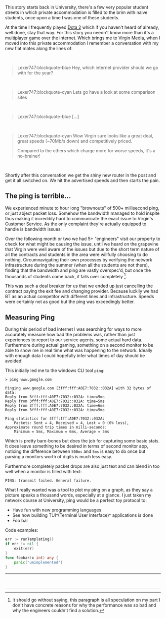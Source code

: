 This story starts back in University, there's a few very popular student streets in which private
accommodation is filled to the brim with naive students, once upon a time I was one of these students.

At the time I frequently played [Dota 2](https://www.dota2.com/home) which if you haven't heard of already,
well done, stay that way. For this story you needn't know more than it's a multiplayer game over the internet.
Which brings me to Virgin Media, when I moved into this private accommodation I remember a conversation with
my new flat mates along the lines of:

<br>

> Lexer747:blockquote-blue
> Hey, which internet provider should we go with for the year?

<br>

> Lexer747:blockquote-cyan
> Lets go have a look at some comparison sites

<br>

> Lexer747:blockquote-blue
> [...]

<br>

> Lexer747:blockquote-cyan
> Wow Virgin sure looks like a great deal, great speeds (~70Mb/s down) and competitively priced.
>
> Compared to the others which charge more for worse speeds, it's a no-brainer!

<br>

Shortly after this conversation we get the shiny new router in the post and get it all switched on. We hit the
advertised speeds and then starts the pain.

## The ping is **terrible**...

We experienced minute to hour long "brownouts" of 500+ millisecond ping, or just abject packet loss. Somehow
the bandwidth managed to hold inspite thus making it incredibly hard to communicate the exact issue to
Virgin's Customer Service. As the only complaint they're actually equipped to handle is bandwidth issues.

Over the following month or two we had 5+ "engineers" visit our property to check for what might be causing
the issue, until we heard on the grapevine that Virgin were well aware of the issues but due to the short term
nature of all the contracts and students in the area were willfully choosing to do nothing. Circumnavigating
their own processes by verifying the network infrastructure during the summer (when all the students are not
there), finding that the bandwidth and ping are vastly overspec'd, but once the thousands of students come
back, it falls over completely [^1].

This was such a deal breaker for us that we ended up just cancelling the contract paying the exit fee and
changing provider. Because luckily we had BT as an actual competitor with different lines and infrastructure.
Speeds were certainly not as good but the ping was exceedingly better.

## Measuring Ping

During this period of bad internet I was searching for ways to more accurately measure how bad the problems
was, rather than just experiences to report to our service agents, some actual hard data. Furthermore during
actual gaming, something on a second monitor to be able to show me in real time what was happening to the
network. Ideally with enough data I could hopefully infer what times of day should be avoided!

This initially led me to the windows CLI tool `ping`:
```
> ping www.google.com

Pinging www.google.com [3fff:fff:A0E7:7032::032A] with 32 bytes of data:
Reply from 3fff:fff:A0E7:7032::032A: time=5ms
Reply from 3fff:fff:A0E7:7032::032A: time=5ms
Reply from 3fff:fff:A0E7:7032::032A: time=6ms
Reply from 3fff:fff:A0E7:7032::032A: time=5ms

Ping statistics for 3fff:fff:A0E7:7032::032A:
    Packets: Sent = 4, Received = 4, Lost = 0 (0% loss),
Approximate round trip times in milli-seconds:
    Minimum = 5ms, Maximum = 6ms, Average = 5ms
```

Which is pretty bare-bones but does the job for capturing some basic stats. It does leave something to be
desired in terms of second monitor app, noticing the difference between `500ms` and `5ms` is easy to do once
but parsing a monitors worth of digits is much less easy.

Furthermore completely packet drops are also just text and can blend in too well when a monitor is filled with
text:
```
PING: transmit failed. General failure.
```

What I really wanted was a tool to plot my ping on a graph, as they say a picture speaks a thousand words,
especially at a glance. I just taken my network course at University, ping would be a perfect toy protocol to:

* Have fun with new programming languages
* See how building TUI^(Terminal User Interface)^ applications is done
* Foo bar

Code examples:

```go
err := runTemplating()
if err != nil {
	exit(err)
}
func foobar(x int) any {
	panic("unimplemented")
}
```

-----

<br>

-----

[^1]: It should go without saying, this paragraph is all speculation on my part I don't have concrete reasons
    for why the performance was so bad and why the engineers couldn't find a solution.